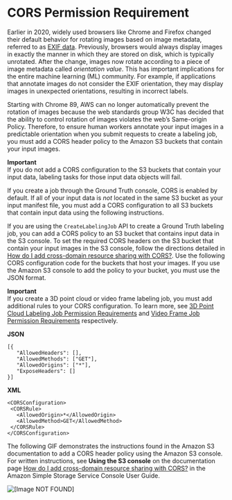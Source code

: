 # CORS Permission Requirement<a name="sms-cors-update"></a>

Earlier in 2020, widely used browsers like Chrome and Firefox changed their default behavior for rotating images based on image metadata, referred to as [EXIF data](https://en.wikipedia.org/wiki/Exif)\. Previously, browsers would always display images in exactly the manner in which they are stored on disk, which is typically unrotated\. After the change, images now rotate according to a piece of image metadata called *orientation value*\. This has important implications for the entire machine learning \(ML\) community\. For example, if applications that annotate images do not consider the EXIF orientation, they may display images in unexpected orientations, resulting in incorrect labels\. 

Starting with Chrome 89, AWS can no longer automatically prevent the rotation of images because the web standards group W3C has decided that the ability to control rotation of images violates the web’s Same\-origin Policy\. Therefore, to ensure human workers annotate your input images in a predictable orientation when you submit requests to create a labeling job, you must add a CORS header policy to the Amazon S3 buckets that contain your input images\.

**Important**  
If you do not add a CORS configuration to the S3 buckets that contain your input data, labeling tasks for those input data objects will fail\.

If you create a job through the Ground Truth console, CORS is enabled by default\. If all of your input data is *not* located in the same S3 bucket as your input manifest file, you must add a CORS configuration to all S3 buckets that contain input data using the following instructions\.

If you are using the `CreateLabelingJob` API to create a Ground Truth labeling job, you can add a CORS policy to an S3 bucket that contains input data in the S3 console\. To set the required CORS headers on the S3 bucket that contain your input images in the S3 console, follow the directions detailed in [How do I add cross\-domain resource sharing with CORS?](https://docs.aws.amazon.com/AmazonS3/latest/user-guide/add-cors-configuration.html)\. Use the following CORS configuration code for the buckets that host your images\. If you use the Amazon S3 console to add the policy to your bucket, you must use the JSON format\.

**Important**  
If you create a 3D point cloud or video frame labeling job, you must add additional rules to your CORS configuration\. To learn more, see [3D Point Cloud Labeling Job Permission Requirements](sms-point-cloud-general-information.md#sms-security-permission-3d-point-cloud) and [Video Frame Job Permission Requirements](sms-video-overview.md#sms-security-permission-video-frame) respectively\. 

**JSON**

```
[{
   "AllowedHeaders": [],
   "AllowedMethods": ["GET"],
   "AllowedOrigins": ["*"],
   "ExposeHeaders": []
}]
```

**XML**

```
<CORSConfiguration>
 <CORSRule>
   <AllowedOrigin>*</AllowedOrigin>
   <AllowedMethod>GET</AllowedMethod>
 </CORSRule>
</CORSConfiguration>
```

The following GIF demonstrates the instructions found in the Amazon S3 documentation to add a CORS header policy using the Amazon S3 console\. For written instructions, see **Using the S3 console** on the documentation page [How do I add cross\-domain resource sharing with CORS?](https://docs.aws.amazon.com/AmazonS3/latest/user-guide/add-cors-configuration.html) in the Amazon Simple Storage Service Console User Guide\.

![\[Image NOT FOUND\]](http://docs.aws.amazon.com/sagemaker/latest/dg/images/sms/gifs/cors-config.gif)
